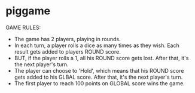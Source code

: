 # piggame

GAME RULES:

- The game has 2 players, playing in rounds.
- In each turn, a player rolls a dice as many times as they wish. Each result gets added to players ROUND score.
- BUT, if the player rolls a 1, all his ROUND score gets lost. After that, it's the next player's turn.
- The player can choose to 'Hold', which means that his ROUND score gets added to his GLBAL score. After that, it's the next player's turn.
- The first player to reach 100 points on GLOBAL score wins the game.
